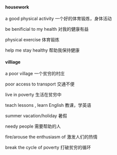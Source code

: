 <!--
 * @Date: 2022-07-11 22:59:18
 * @LastEditors: Juan Jiang
 * @LastEditTime: 2022-07-11 23:26:25
 * @FilePath: \learning-fragments\ielts\collections.md
-->
#### housework

a good physical activity 一个好的体育锻炼，身体活动

be benificial to my health 对我的健康有益

physical exercise 体育锻炼

help me stay healthy 帮助我保持健康

#### villiage

a poor village 一个贫穷的村庄

poor access to transport 交通不便

live in poverty 生活在贫穷中

teach lessons , learn English 教课，学英语

summer vacation/holiday 暑假

needy people 需要帮助的人

fire/arouse the enthusiasm of 激发人们的热情 

break the cycle of poverty 打破贫穷的循环

